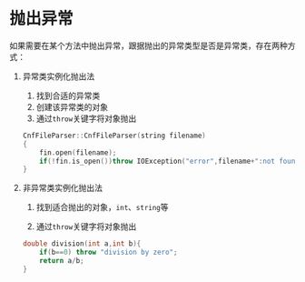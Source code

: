# 抛出异常

如果需要在某个方法中抛出异常，跟据抛出的异常类型是否是异常类，存在两种方式：

1. 异常类实例化抛出法

   1. 找到合适的异常类
   2. 创建该异常类的对象
   3. 通过`throw`关键字将对象抛出

   ```c++
   CnfFileParser::CnfFileParser(string filename)
   {
       fin.open(filename);
       if(!fin.is_open())throw IOException("error",filename+":not found");
   }
   ```

2. 非异常类实例化抛出法

   1. 找到适合抛出的对象，`int`、`string`等

   2. 通过`throw`关键字将对象抛出

   ```c++
   double division(int a,int b){
       if(b==0) throw "division by zero";
       return a/b;
   }
   ```



​      

